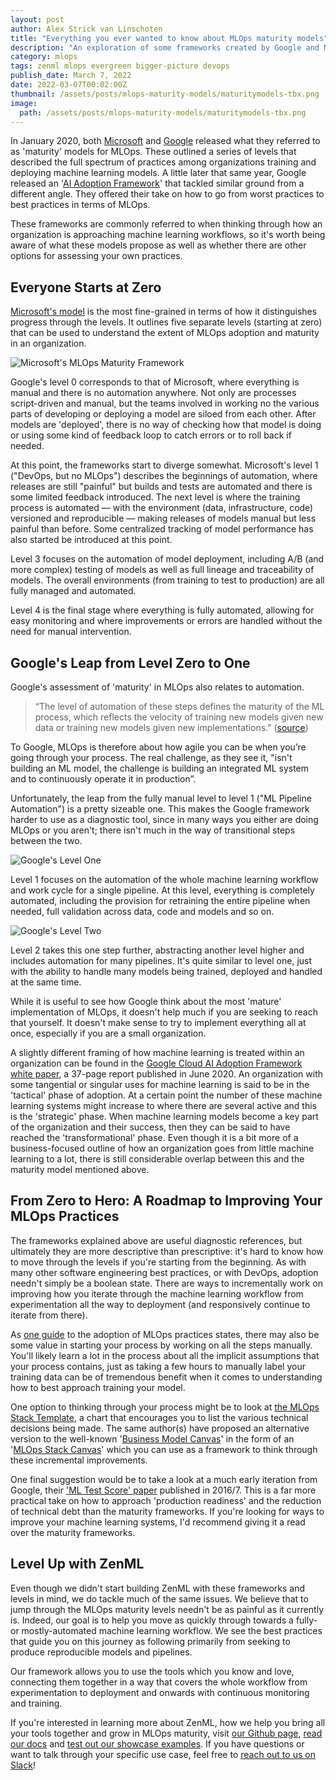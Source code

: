 ```yaml
---
layout: post
author: Alex Strick van Linschoten
title: "Everything you ever wanted to know about MLOps maturity models"
description: "An exploration of some frameworks created by Google and Microsoft that can help think through improvements to how machine learning models get developed and deployed in production."
category: mlops
tags: zenml mlops evergreen bigger-picture devops
publish_date: March 7, 2022
date: 2022-03-07T00:02:00Z
thumbnail: /assets/posts/mlops-maturity-models/maturitymodels-tbx.png
image:
  path: /assets/posts/mlops-maturity-models/maturitymodels-tbx.png
---
```


In January 2020, both [Microsoft](https://docs.microsoft.com/en-us/azure/architecture/example-scenario/mlops/mlops-maturity-model) and [Google](https://cloud.google.com/architecture/mlops-continuous-delivery-and-automation-pipelines-in-machine-learning) released what they referred to as 'maturity' models for MLOps. These outlined a series of levels that described the full spectrum of practices among organizations training and deploying machine learning models. A little later that same year, Google released an '[AI Adoption Framework](https://services.google.com/fh/files/misc/ai_adoption_framework_whitepaper.pdf)' that tackled similar ground from a different angle. They offered their take on how to go from worst practices to best practices in terms of MLOps.

These frameworks are commonly referred to when thinking through how an organization is approaching machine learning workflows, so it's worth being aware of what these models propose as well as whether there are other options for assessing your own practices.

## Everyone Starts at Zero

[Microsoft's model](https://docs.microsoft.com/en-us/azure/architecture/example-scenario/mlops/mlops-maturity-model) is the most fine-grained in terms of how it distinguishes progress through the levels. It outlines five separate levels (starting at zero) that can be used to understand the extent of MLOps adoption and maturity in an organization.

![Microsoft's MLOps Maturity Framework](../assets/posts/mlops-maturity-models/microsoft-framework.png)

Google's level 0 corresponds to that of Microsoft, where everything is manual and there is no automation anywhere. Not only are processes script-driven and manual, but the teams involved in working no the various parts of developing or deploying a model are siloed from each other. After models are 'deployed', there is no way of checking how that model is doing or using some kind of feedback loop to catch errors or to roll back if needed.

At this point, the frameworks start to diverge somewhat. Microsoft's level 1 ("DevOps, but no MLOps") describes the beginnings of automation, where releases are still "painful" but builds and tests are automated and there is some limited feedback introduced. The next level is where the training process is automated — with the environment (data, infrastructure, code) versioned and reproducible — making releases of models manual but less painful than before. Some centralized tracking of model performance has also started be introduced at this point.

Level 3 focuses on the automation of model deployment, including A/B (and more complex) testing of models as well as full lineage and traceability of models. The overall environments (from training to test to production) are all fully managed and automated.

Level 4 is the final stage where everything is fully automated, allowing for easy monitoring and where improvements or errors are handled without the need for manual intervention.

## Google's Leap from Level Zero to One

Google's assessment of 'maturity' in MLOps also relates to automation. 

> “The level of automation of these steps defines the maturity of the ML process, which reflects the velocity of training new models given new data or training new models given new implementations.” ([source](https://cloud.google.com/architecture/mlops-continuous-delivery-and-automation-pipelines-in-machine-learning))

To Google, MLOps is therefore about how agile you can be when you’re going through your process. The real challenge, as they see it, "isn't building an ML model, the challenge is building an integrated ML system and to continuously operate it in production”.

Unfortunately, the leap from the fully manual level to level 1 ("ML Pipeline Automation") is a pretty sizeable one. This makes the Google framework harder to use as a diagnostic tool, since in many ways you either are doing MLOps or you aren't; there isn't much in the way of transitional steps between the two.

![Google's Level One](../assets/posts/mlops-maturity-models/google-level-one.png)

Level 1 focuses on the automation of the whole machine learning workflow and work cycle for a single pipeline. At this level, everything is completely automated, including the provision for retraining the entire pipeline when needed, full validation across data, code and models and so on.

![Google's Level Two](../assets/posts/mlops-maturity-models/google-level-two.png)

Level 2 takes this one step further, abstracting another level higher and includes automation for many pipelines. It's quite similar to level one, just with the ability to handle many models being trained, deployed and handled at the same time.

While it is useful to see how Google think about the most 'mature' implementation of MLOps, it doesn't help much if you are seeking to reach that yourself. It doesn't make sense to try to implement everything all at once, especially if you are a small organization.

A slightly different framing of how machine learning is treated within an organization can be found in the [Google Cloud AI Adoption Framework white paper](https://services.google.com/fh/files/misc/ai_adoption_framework_whitepaper.pdf), a 37-page report published in June 2020. An organization with some tangential or singular uses for machine learning is said to be in the 'tactical' phase of adoption. At a certain point the number of these machine learning systems might increase to where there are several active and this is the 'strategic' phase. When machine learning models become a key part of the organization and their success, then they can be said to have reached the 'transformational' phase. Even though it is a bit more of a business-focused outline of how an organization goes from little machine learning to a lot, there is still considerable overlap between this and the maturity model mentioned above.

## From Zero to Hero: A Roadmap to Improving Your MLOps Practices

The frameworks explained above are useful diagnostic references, but ultimately they are more descriptive than prescriptive: it's hard to know how to move through the levels if you're starting from the beginning. As with many other software engineering best practices, or with DevOps, adoption needn't simply be a boolean state. There are ways to incrementally work on improving how you iterate through the machine learning workflow from experimentation all the way to deployment (and responsively continue to iterate from there).

As [one guide](https://mlops.community/start-manually-then-automate/) to the adoption of MLOps practices states, there may also be some value in starting your process by working on all the steps manually. You'll likely learn a lot in the process about all the implicit assumptions that your process contains, just as taking a few hours to manually label your training data can be of tremendous benefit when it comes to understanding how to best approach training your model.

One option to thinking through your process might be to look at [the MLOps Stack Template](https://ml-ops.org/content/state-of-mlops), a chart that encourages you to list the various technical decisions being made. The same author(s) have proposed an alternative version to the well-known '[Business Model Canvas](https://www.amazon.com/Business-Model-Generation-Visionaries-Challengers/dp/0470876417/ref=sr_1_1?sprefix=business%2Bmodel%252Caps%252C244&sr=8-1&keywords=business%2Bmodel&crid=I74Q44GZ7CSH&tag=soumet-20&qid=1646587883)' in the form of an '[MLOps Stack Canvas](https://ml-ops.org/content/mlops-stack-canvas)' which you can use as a framework to think through these incremental improvements.

One final suggestion would be to take a look at a much early iteration from Google, their ['ML Test Score' paper](https://static.googleusercontent.com/media/research.google.com/en//pubs/archive/aad9f93b86b7addfea4c419b9100c6cdd26cacea.pdf) published in 2016/7. This is a far more practical take on how to approach 'production readiness' and the reduction of technical debt than the maturity frameworks. If you're looking for ways to improve your machine learning systems, I'd recommend giving it a read over the maturity frameworks.

## Level Up with ZenML

Even though we didn't start building ZenML with these frameworks and levels in mind, we do tackle much of the same issues. We believe that to jump through the MLOps maturity levels needn't be as painful as it currently is. Indeed, our goal is to help you move as quickly through towards a fully- or mostly-automated machine learning workflow. We see the best practices that guide you on this journey as following primarily from seeking to produce reproducible models and pipelines.

Our framework allows you to use the tools which you know and love, connecting them together in a way that covers the whole workflow from experimentation to deployment and onwards with continuous monitoring and training.

If you're interested in learning more about ZenML, how we help you bring all your tools together and grow in MLOps maturity, visit [our Github page](https://github.com/zenml-io/zenml), [read our docs](https://docs.zenml.io/) and [test out our showcase examples](https://blog.zenml.io/examples-cli/). If you have questions or want to talk through your specific use case, feel free to [reach out to us on Slack](https://zenml.io/slack-invite/)!